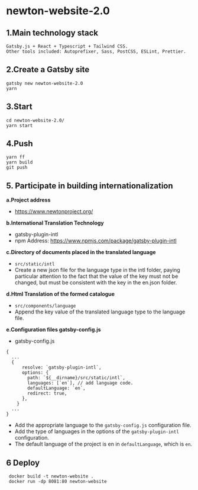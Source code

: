 
# newton-website-2.0

## 1.Main technology stack

```
Gatsby.js + React + Typescript + Tailwind CSS.
Other tools included: Autoprefixer, Sass, PostCSS, ESLint, Prettier.
```

## 2.Create a Gatsby site

```
gatsby new newton-website-2.0
yarn
```

## 3.Start

```
cd newton-website-2.0/
yarn start
```

## 4.Push

```
yarn ff
yarn build
git push
```

## 5. Participate in building internationalization

**a.Project address**
- https://www.newtonproject.org/

**b.International Translation Technology**
- gatsby-plugin-intl
- npm Address: https://www.npmjs.com/package/gatsby-plugin-intl

**c.Directory of documents placed in the translated language**
- `src/static/intl`
- Create a new json file for the language type in the intl folder, paying particular attention to the fact that the value of the key must not be changed, but must be consistent with the key in the en.json folder.

**d.Html Translation of the formed catalogue**
- `src/components/language`
- Append the key value of the translated language type to the language file.

**e.Configuration files gatsby-config.js**
- gatsby-config.js
```
{
  ...
  {
      resolve: `gatsby-plugin-intl`,
      options: {
        path: `${__dirname}/src/static/intl`,
        languages: [`en`], // add language code.
        defaultLanguage: `en`,
        redirect: true,
      },
    }
  ...
}
```

- Add the appropriate language to the `gatsby-config.js` configuration file.
- Add the type of languages in the options of the `gatsby-plugin-intl` configuration.
- The default language of the project is en in `defaultLanguage`, which is `en`.


## 6 Deploy
```
 docker build -t newton-website .
 docker run -dp 8081:80 newton-website
```
